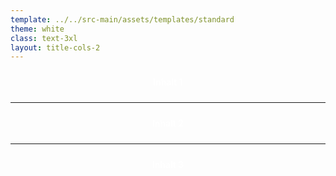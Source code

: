 ```yaml
---
template: ../../src-main/assets/templates/standard
theme: white
class: text-3xl 
layout: title-cols-2
---
```


<div style="background-color: var(--color-indigo); flex-grow: 1; display: flex; align-items: center; justify-content: center; color: white; font-weight:600; padding: 10px; 0"   >
  Inhalt 1
</div>

***

<div style="background-color: var(--color-purple); flex-grow: 1; display: flex; align-items: center; justify-content: center; color: white; font-weight:600; padding: 10px; 0"  >
  Inhalt 2
</div>

***

<div style="background-color: var(--color-pink); flex-grow: 1; display: flex; align-items: center; justify-content: center; color: white; font-weight:600; padding: 10px; 0"  >
  Inhalt 3
</div>

